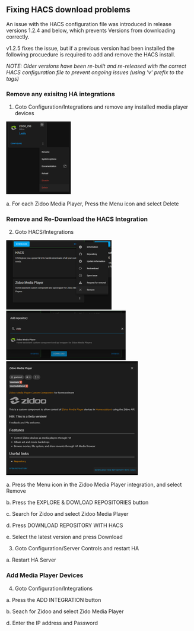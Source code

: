 ## Fixing HACS download problems

An issue with the HACS configuration file was introduced in release versions 1.2.4 and below, which prevents Versions from downloading correctly.

v1.2.5 fixes the issue, but if a previous version had been installed the following procuedure is required to add and remove the HACS install.

_NOTE:  Older versions have been re-built and re-released with the correct HACS configuration file to prevent ongoing issues (using 'v' prefix to the tags)_

### Remove any exisitng HA integrations

1. Goto Configuration/Integrations and remove any installed media player devices

![Step1](images/ar_step1.png)

a. For each Zidoo Media Player, Press the Menu icon and select Delete

### Remove and Re-Download the HACS Integration

2. Goto HACS/Integrations

![Step2](images/ar_step3.png) ![Step3](images/ar_step5.png) ![Step4](images/ar_step6.png)

a. Press the Menu icon in the Zidoo Media Player integration, and select Remove

b. Press the EXPLORE & DOWLOAD REPOSITORIES button

c. Search for Zidoo and select Zidoo Media Player

d. Press DOWNLOAD REPOSITORY WITH HACS

e.  Select the latest version and press Download

3. Goto Configuration/Server Controls and restart HA

a. Restart HA Server

### Add Media Player Devices

4.  Goto Configuration/Integrations

a.  Press the ADD INTEGRATION button

b.  Seach for Zidoo and select Zido Media Player

d.  Enter the IP address and Password



